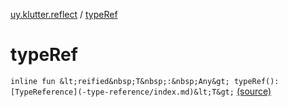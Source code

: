[uy.klutter.reflect](index.md) / [typeRef](.)


# typeRef
`inline fun &lt;reified&nbsp;T&nbsp;:&nbsp;Any&gt; typeRef(): [TypeReference](-type-reference/index.md)&lt;T&gt;` [(source)](https://github.com/kohesive/klutter/blob/master/reflect-core-jdk6/src/main/kotlin/uy/klutter/reflect/TypeInfo.kt#L7)


